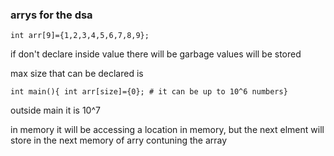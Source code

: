 ### arrys for the dsa

`int arr[9]={1,2,3,4,5,6,7,8,9};`

if don't declare inside value there will be garbage values will be stored

max size that can be declared is 

`int main(){ int arr[size]={0}; # it can be up to 10^6 numbers}`


outside main it is 10^7

in memory it will be accessing a location in memory, but the next elment will store in the next memory of arry contuning the array


